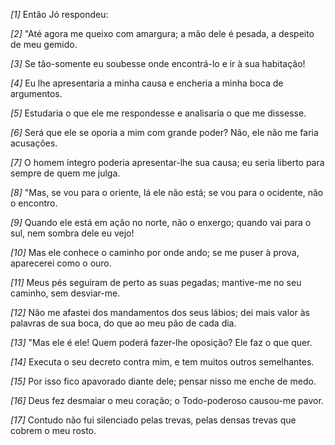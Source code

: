 *[1]* Então Jó respondeu:

*[2]* "Até agora me queixo com amargura; a mão dele é pesada, a despeito de meu gemido.

*[3]* Se tão-somente eu soubesse onde encontrá-lo e ir à sua habitação!

*[4]* Eu lhe apresentaria a minha causa e encheria a minha boca de argumentos.

*[5]* Estudaria o que ele me respondesse e analisaria o que me dissesse.

*[6]* Será que ele se oporia a mim com grande poder? Não, ele não me faria acusações.

*[7]* O homem íntegro poderia apresentar-lhe sua causa; eu seria liberto para sempre de quem me julga.

*[8]* "Mas, se vou para o oriente, lá ele não está; se vou para o ocidente, não o encontro.

*[9]* Quando ele está em ação no norte, não o enxergo; quando vai para o sul, nem sombra dele eu vejo!

*[10]* Mas ele conhece o caminho por onde ando; se me puser à prova, aparecerei como o ouro.

*[11]* Meus pés seguiram de perto as suas pegadas; mantive-me no seu caminho, sem desviar-me.

*[12]* Não me afastei dos mandamentos dos seus lábios; dei mais valor às palavras de sua boca, do que ao meu pão de cada dia.

*[13]* "Mas ele é ele! Quem poderá fazer-lhe oposição? Ele faz o que quer.

*[14]* Executa o seu decreto contra mim, e tem muitos outros semelhantes.

*[15]* Por isso fico apavorado diante dele; pensar nisso me enche de medo.

*[16]* Deus fez desmaiar o meu coração; o Todo-poderoso causou-me pavor.

*[17]* Contudo não fui silenciado pelas trevas, pelas densas trevas que cobrem o meu rosto.

